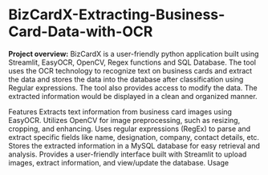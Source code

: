 # BizCardX-Extracting-Business-Card-Data-with-OCR

**Project overview:** BizCardX is a user-friendly python application built using Streamlit, EasyOCR, OpenCV, Regex functions and SQL Database. The tool uses the OCR technology to recognize text on business cards and extract the data and stores the data into the database after classification using Regular expressions. The tool also provides access to modify the data. The extracted information would be displayed in a clean and organized manner.

Features
Extracts text information from business card images using EasyOCR.
Utilizes OpenCV for image preprocessing, such as resizing, cropping, and enhancing.
Uses regular expressions (RegEx) to parse and extract specific fields like name, designation, company, contact details, etc.
Stores the extracted information in a MySQL database for easy retrieval and analysis.
Provides a user-friendly interface built with Streamlit to upload images, extract information, and view/update the database.
Usage
